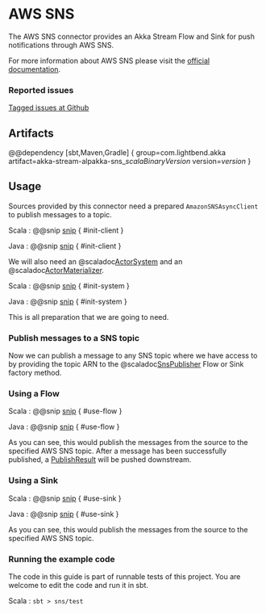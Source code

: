 # AWS SNS

The AWS SNS connector provides an Akka Stream Flow and Sink for push notifications through AWS SNS.

For more information about AWS SNS please visit the [official documentation](https://aws.amazon.com/documentation/sns/).

### Reported issues

[Tagged issues at Github](https://github.com/akka/alpakka/labels/p%3Aaws-sns)

## Artifacts

@@dependency [sbt,Maven,Gradle] {
  group=com.lightbend.akka
  artifact=akka-stream-alpakka-sns_$scalaBinaryVersion$
  version=$version$
}

## Usage

Sources provided by this connector need a prepared `AmazonSNSAsyncClient` to publish messages to a topic.

Scala
: @@snip [snip](/sns/src/test/scala/akka/stream/alpakka/sns/scaladsl/Examples.scala) { #init-client }

Java
: @@snip [snip](/sns/src/test/java/akka/stream/alpakka/sns/javadsl/Examples.java) { #init-client }

We will also need an @scaladoc[ActorSystem](akka.actor.ActorSystem) and an @scaladoc[ActorMaterializer](akka.stream.ActorMaterializer).

Scala
: @@snip [snip](/sns/src/test/scala/akka/stream/alpakka/sns/scaladsl/Examples.scala) { #init-system }

Java
: @@snip [snip](/sns/src/test/java/akka/stream/alpakka/sns/javadsl/Examples.java) { #init-system }

This is all preparation that we are going to need.

### Publish messages to a SNS topic

Now we can publish a message to any SNS topic where we have access to by providing the topic ARN to the
@scaladoc[SnsPublisher](akka.stream.alpakka.sns.scaladsl.SnsPublisher$) Flow or Sink factory method.

### Using a Flow

Scala
: @@snip [snip](/sns/src/test/scala/akka/stream/alpakka/sns/scaladsl/Examples.scala) { #use-flow }

Java
: @@snip [snip](/sns/src/test/java/akka/stream/alpakka/sns/javadsl/Examples.java) { #use-flow }

As you can see, this would publish the messages from the source to the specified AWS SNS topic.
After a message has been successfully published, a
[PublishResult](http://docs.aws.amazon.com/AWSJavaSDK/latest/javadoc/com/amazonaws/services/sns/model/PublishResult.html)
will be pushed downstream.

### Using a Sink

Scala
: @@snip [snip](/sns/src/test/scala/akka/stream/alpakka/sns/scaladsl/Examples.scala) { #use-sink }

Java
: @@snip [snip](/sns/src/test/java/akka/stream/alpakka/sns/javadsl/Examples.java) { #use-sink }

As you can see, this would publish the messages from the source to the specified AWS SNS topic.

### Running the example code

The code in this guide is part of runnable tests of this project. You are welcome to edit the code and run it in sbt.

Scala
:   ```
    sbt
    > sns/test
    ```
